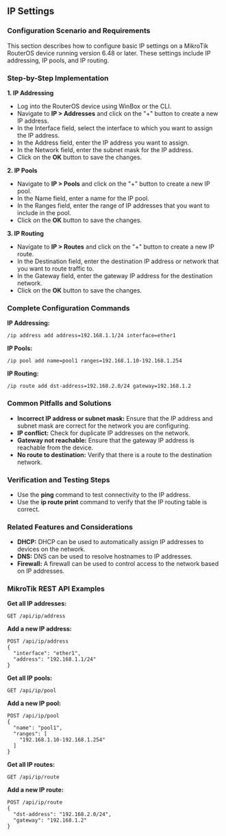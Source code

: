 ## IP Settings

### Configuration Scenario and Requirements

This section describes how to configure basic IP settings on a MikroTik RouterOS device running version 6.48 or later. These settings include IP addressing, IP pools, and IP routing.

### Step-by-Step Implementation

**1. IP Addressing**

- Log into the RouterOS device using WinBox or the CLI.
- Navigate to **IP > Addresses** and click on the "+" button to create a new IP address.
- In the Interface field, select the interface to which you want to assign the IP address.
- In the Address field, enter the IP address you want to assign.
- In the Network field, enter the subnet mask for the IP address.
- Click on the **OK** button to save the changes.

**2. IP Pools**

- Navigate to **IP > Pools** and click on the "+" button to create a new IP pool.
- In the Name field, enter a name for the IP pool.
- In the Ranges field, enter the range of IP addresses that you want to include in the pool.
- Click on the **OK** button to save the changes.

**3. IP Routing**

- Navigate to **IP > Routes** and click on the "+" button to create a new IP route.
- In the Destination field, enter the destination IP address or network that you want to route traffic to.
- In the Gateway field, enter the gateway IP address for the destination network.
- Click on the **OK** button to save the changes.

### Complete Configuration Commands

**IP Addressing:**

```
/ip address add address=192.168.1.1/24 interface=ether1
```

**IP Pools:**

```
/ip pool add name=pool1 ranges=192.168.1.10-192.168.1.254
```

**IP Routing:**

```
/ip route add dst-address=192.168.2.0/24 gateway=192.168.1.2
```

### Common Pitfalls and Solutions

- **Incorrect IP address or subnet mask:** Ensure that the IP address and subnet mask are correct for the network you are configuring.
- **IP conflict:** Check for duplicate IP addresses on the network.
- **Gateway not reachable:** Ensure that the gateway IP address is reachable from the device.
- **No route to destination:** Verify that there is a route to the destination network.

### Verification and Testing Steps

- Use the **ping** command to test connectivity to the IP address.
- Use the **ip route print** command to verify that the IP routing table is correct.

### Related Features and Considerations

- **DHCP:** DHCP can be used to automatically assign IP addresses to devices on the network.
- **DNS:** DNS can be used to resolve hostnames to IP addresses.
- **Firewall:** A firewall can be used to control access to the network based on IP addresses.

### MikroTik REST API Examples

**Get all IP addresses:**

```
GET /api/ip/address
```

**Add a new IP address:**

```
POST /api/ip/address
{
  "interface": "ether1",
  "address": "192.168.1.1/24"
}
```

**Get all IP pools:**

```
GET /api/ip/pool
```

**Add a new IP pool:**

```
POST /api/ip/pool
{
  "name": "pool1",
  "ranges": [
    "192.168.1.10-192.168.1.254"
  ]
}
```

**Get all IP routes:**

```
GET /api/ip/route
```

**Add a new IP route:**

```
POST /api/ip/route
{
  "dst-address": "192.168.2.0/24",
  "gateway": "192.168.1.2"
}
```
